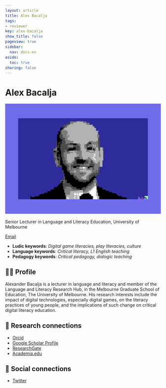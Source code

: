 ```yaml
---
layout: article
title: Alex Bacalja
tags:
- reviewer
key: alex-bacalja
show_title: false
pageview: true
sidebar:
  nav: docs-en
aside:
  toc: true
sharing: false
---
```


# Alex Bacalja

<div class="card">
  <div class="card__image">
    <img class="image" src="/assets/images/alex-bacalja-llp-flat.png"/>
  </div>
</div>

Senior Lecturer in Language and Literacy Education, University of Melbourne


[Email](mailto:alex.bacalja@unimelb.edu.au)

- **Ludic keywords**: *Digital game literacies,  play literacies, culture*
- **Language keywords**: *Critical literacy, L1 English teaching*
- **Pedagogy keywords**: *Critical pedagogy, dialogic teaching*

<!--more-->

## 👨‍🏫 Profile

Alexander Bacalja is a lecturer in language and literacy and member of the Language and Literacy Research Hub, in the Melbourne Graduate School of Education, The University of Melbourne. His research interests include the impact of digital technologies, especially digital games, on the literacy practices of young people, and the implications of such change on critical digital literacy education.

## 🧪 Research connections

- [Orcid](https://orcid.org/0000-0002-2440-1488)
- [Google Scholar Profile](https://scholar.google.com.au/citations?user=cWeWCbYAAAAJ&hl=en)
- [ResearchGate](https://www.researchgate.net/profile/Alex-Bacalja)
- [Academia.edu](https://unimelb.academia.edu/AlexanderBacalja)

## 💬 Social connections

- [Twitter](https://twitter.com/alexbacalja)